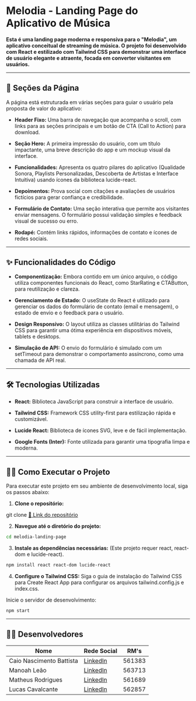 # Melodia - Landing Page do Aplicativo de Música

**Esta é uma landing page moderna e responsiva para o "Melodia", um aplicativo conceitual de streaming de música. O projeto foi desenvolvido com React e estilizado com Tailwind CSS para demonstrar uma interface de usuário elegante e atraente, focada em converter visitantes em usuários.**

---

## 🚀 Seções da Página
A página está estruturada em várias seções para guiar o usuário pela proposta de valor do aplicativo:

- **Header Fixo:** Uma barra de navegação que acompanha o scroll, com links para as seções principais e um botão de CTA (Call to Action) para download.

- **Seção Hero:** A primeira impressão do usuário, com um título impactante, uma breve descrição do app e um mockup visual da interface.

- **Funcionalidades:** Apresenta os quatro pilares do aplicativo (Qualidade Sonora, Playlists Personalizadas, Descoberta de Artistas e Interface Intuitiva) usando ícones da biblioteca lucide-react.

- **Depoimentos:** Prova social com citações e avaliações de usuários fictícios para gerar confiança e credibilidade.

- **Formulário de Contato:** Uma seção interativa que permite aos visitantes enviar mensagens. O formulário possui validação simples e feedback visual de sucesso ou erro.

- **Rodapé:** Contém links rápidos, informações de contato e ícones de redes sociais.

---

## ✨ Funcionalidades do Código

- **Componentização:** Embora contido em um único arquivo, o código utiliza componentes funcionais do React, como StarRating e CTAButton, para reutilização e clareza.

- **Gerenciamento de Estado:** O useState do React é utilizado para gerenciar os dados do formulário de contato (email e mensagem), o estado de envio e o feedback para o usuário.

- **Design Responsivo:** O layout utiliza as classes utilitárias do Tailwind CSS para garantir uma ótima experiência em dispositivos móveis, tablets e desktops.

- **Simulação de API:** O envio do formulário é simulado com um setTimeout para demonstrar o comportamento assíncrono, como uma chamada de API real.

---

## 🛠️ Tecnologias Utilizadas

- **React:** Biblioteca JavaScript para construir a interface de usuário.

- **Tailwind CSS:** Framework CSS utility-first para estilização rápida e customizável.

- **Lucide React:** Biblioteca de ícones SVG, leve e de fácil implementação.

- **Google Fonts (Inter):** Fonte utilizada para garantir uma tipografia limpa e moderna.

---

## 🏃‍♂️ Como Executar o Projeto
Para executar este projeto em seu ambiente de desenvolvimento local, siga os passos abaixo:

1. **Clone o repositório:**

git clone [🔗 Link do repositório]([https://passa-a-bola-web-app.vercel.app](https://github.com/Caio-Front-End/Melodia---Landing-Page.git))

2. **Navegue até o diretório do projeto:**

```bash
cd melodia-landing-page
```

3. **Instale as dependências necessárias:**
(Este projeto requer react, react-dom e lucide-react).

```bash
npm install react react-dom lucide-react
```

4. **Configure o Tailwind CSS:**
Siga o guia de instalação do Tailwind CSS para Create React App para configurar os arquivos tailwind.config.js e index.css.

Inicie o servidor de desenvolvimento:

```bash
npm start
```

---

## 👨‍💻 Desenvolvedores

| Nome                           | Rede Social                                                                | RM's   |
| ------------------------------ | -------------------------------------------------------------------------- | ------ |
| Caio Nascimento Battista       | [LinkedIn](https://www.linkedin.com/in/cnbtt/)                             | 561383 |
| Manoah Leão                    | [LinkedIn](https://www.linkedin.com/in/manoah-le%C3%A3o-735a83346/)        | 563713 |
| Matheus Rodrigues              | [LinkedIn](https://www.linkedin.com/in/matheus-rodrigues-rocha-496921278/) | 561689 |
| Lucas Cavalcante               | [LinkedIn](https://www.linkedin.com/in/lucas-cavalcante-jardim-67a875318/) | 562857 |


